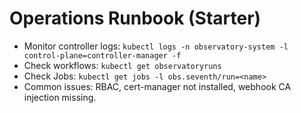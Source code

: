 # Operations Runbook (Starter)
- Monitor controller logs: `kubectl logs -n observatory-system -l control-plane=controller-manager -f`
- Check workflows: `kubectl get observatoryruns`
- Check Jobs: `kubectl get jobs -l obs.seventh/run=<name>`
- Common issues: RBAC, cert-manager not installed, webhook CA injection missing.
